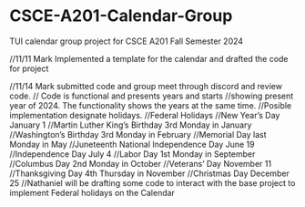 # CSCE-A201-Calendar-Group
TUI calendar group project for CSCE A201 Fall Semester 2024

//11/11 Mark Implemented a template for the calendar and drafted the code for project

//11/14 Mark submitted code and group meet through discord and review code. 
// Code is functional and presents years and starts
//showing present year of 2024. The functionality shows the years at the same time.
//Posible implementation designate holidays.
//Federal Holidays
//New Year’s Day January 1
//Martin Luther King’s Birthday 3rd Monday in January
//Washington’s Birthday 3rd Monday in February
//Memorial Day last Monday in May
//Juneteenth National Independence Day June 19
//Independence Day July 4
//Labor Day 1st Monday in September
//Columbus Day 2nd Monday in October
//Veterans’ Day November 11
//Thanksgiving Day 4th Thursday in November
//Christmas Day December 25
//Nathaniel will be drafting some code to interact with the base project to implement Federal holidays on the Calendar

